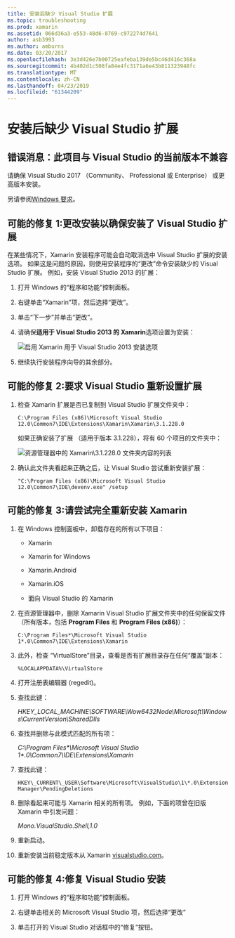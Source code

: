 ```yaml
---
title: 安装后缺少 Visual Studio 扩展
ms.topic: troubleshooting
ms.prod: xamarin
ms.assetid: 066d36a3-e553-48d6-8769-c972274d7641
author: asb3993
ms.author: amburns
ms.date: 03/20/2017
ms.openlocfilehash: 3e3d426e7b00725eafeba139de5bc46d416c368a
ms.sourcegitcommit: 4b402d1c508fa84e4fc3171a6e43b811323948fc
ms.translationtype: MT
ms.contentlocale: zh-CN
ms.lasthandoff: 04/23/2019
ms.locfileid: "61344209"
---
```

# <a name="missing-visual-studio-extensions-after-installation"></a>安装后缺少 Visual Studio 扩展

## <a name="error-message-this-project-is-incompatible-with-the-current-edition-of-visual-studio"></a>错误消息：此项目与 Visual Studio 的当前版本不兼容

请确保 Visual Studio 2017 （Community、 Professional 或 Enterprise） 或更高版本安装。

另请参阅[Windows 要求](~/cross-platform/get-started/requirements.md#windows-requirements)。

## <a name="possible-fix-1-change-the-installation-to-make-sure-the-visual-studio-extensions-are-installed"></a>可能的修复 1:更改安装以确保安装了 Visual Studio 扩展

在某些情况下，Xamarin 安装程序可能会自动取消选中 Visual Studio 扩展的安装选项。 如果这是问题的原因，则使用安装程序的“更改”命令安装缺少的 Visual Studio 扩展。 例如，安装 Visual Studio 2013 的扩展：

1. 打开 Windows 的“程序和功能”控制面板。

2. 右键单击“Xamarin”项，然后选择“更改”。

3. 单击“下一步”并单击“更改”。

4. 请确保**适用于 Visual Studio 2013 的 Xamarin**选项设置为安装：

    ![](missing-vs-extensions-images/installer.png "启用 Xamarin 用于 Visual Studio 2013 安装选项")

5. 继续执行安装程序向导的其余部分。

## <a name="possible-fix-2-ask-visual-studio-to-set-up-the-extensions-again"></a>可能的修复 2:要求 Visual Studio 重新设置扩展

1. 检查 Xamarin 扩展是否已复制到 Visual Studio 扩展文件夹中：

    `C:\Program Files (x86)\Microsoft Visual Studio 12.0\Common7\IDE\Extensions\Xamarin\Xamarin\3.1.228.0`

    如果正确安装了扩展 （适用于版本 3.1.228），将有 60 个项目的文件夹中：


    ![](missing-vs-extensions-images/folder.png "资源管理器中的 Xamarin\3.1.228.0 文件夹内容的列表")

2. 确认此文件夹看起来正确之后，让 Visual Studio 尝试重新安装扩展：

    `"C:\Program Files (x86)\Microsoft Visual Studio 12.0\Common7\IDE\devenv.exe" /setup`

## <a name="possible-fix-3-try-a-fresh-reinstall-of-xamarin"></a>可能的修复 3:请尝试完全重新安装 Xamarin

1.  在 Windows 控制面板中，卸载存在的所有以下项目：

    *   Xamarin

    *   Xamarin for Windows

    *   Xamarin.Android

    *   Xamarin.iOS

    *   面向 Visual Studio 的 Xamarin

2.  在资源管理器中，删除 Xamarin Visual Studio 扩展文件夹中的任何保留文件（所有版本，包括 **Program Files** 和 **Program Files (x86)**）：

    `C:\Program Files*\Microsoft Visual Studio 1*.0\Common7\IDE\Extensions\Xamarin`

3.  此外，检查 “VirtualStore”目录，查看是否有扩展目录存在任何“覆盖”副本：

    `%LOCALAPPDATA%\VirtualStore`

4.  打开注册表编辑器 (regedit)。

5.  查找此键：

    _HKEY\_LOCAL\_MACHINE\SOFTWARE\Wow6432Node\Microsoft\Windows\CurrentVersion\SharedDlls_

6.  查找并删除与此模式匹配的所有项：

    _C:\Program Files\*\Microsoft Visual Studio 1\*.0\Common7\IDE\Extensions\Xamarin_

7.  查找此键：

    `HKEY\_CURRENT\_USER\Software\Microsoft\VisualStudio\1\*.0\ExtensionManager\PendingDeletions`

8.  删除看起来可能与 Xamarin 相关的所有项。 例如，下面的项曾在旧版 Xamarin 中引发问题：

    _Mono.VisualStudio.Shell,1.0_

9.  重新启动。

10.  重新安装当前稳定版本从 Xamarin [visualstudio.com](https://visualstudio.com/xamarin)。

## <a name="possible-fix-4-repair-visual-studio-installation"></a>可能的修复 4:修复 Visual Studio 安装

1.  打开 Windows 的“程序和功能”控制面板。

2.  右键单击相关的 Microsoft Visual Studio 项，然后选择“更改”

3.  单击打开的 Visual Studio 对话框中的“修复”按钮。

